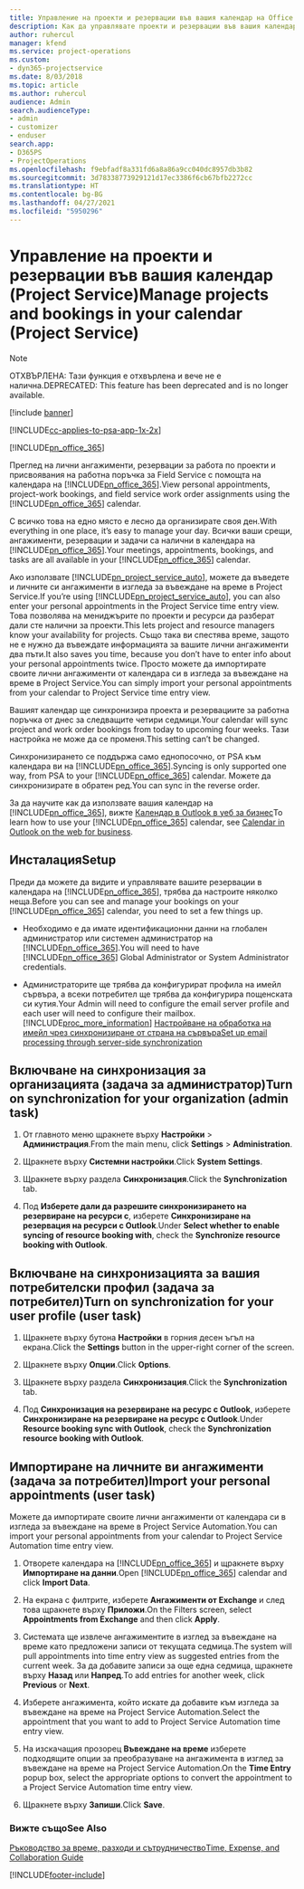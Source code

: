 ```yaml
---
title: Управление на проекти и резервации във вашия календар на Office 365
description: Как да управлявате проекти и резервации във вашия календар на Office 365
author: ruhercul
manager: kfend
ms.service: project-operations
ms.custom:
- dyn365-projectservice
ms.date: 8/03/2018
ms.topic: article
ms.author: ruhercul
audience: Admin
search.audienceType:
- admin
- customizer
- enduser
search.app:
- D365PS
- ProjectOperations
ms.openlocfilehash: f9ebfadf8a331fd6a8a86a9cc040dc8957db3b82
ms.sourcegitcommit: 3d78338773929121d17ec3386f6cb67bfb2272cc
ms.translationtype: HT
ms.contentlocale: bg-BG
ms.lasthandoff: 04/27/2021
ms.locfileid: "5950296"
---
```

# <a name="manage-projects-and-bookings-in-your-calendar-project-service"></a><span data-ttu-id="44f99-103">Управление на проекти и резервации във вашия календар (Project Service)</span><span class="sxs-lookup"><span data-stu-id="44f99-103">Manage projects and bookings in your calendar (Project Service)</span></span>

> [!Note]
> <span data-ttu-id="44f99-104">ОТХВЪРЛЕНА: Тази функция е отхвърлена и вече не е налична.</span><span class="sxs-lookup"><span data-stu-id="44f99-104">DEPRECATED: This feature has been deprecated and is no longer available.</span></span>

[!include [banner](../includes/psa-now-project-operations.md)]

[!INCLUDE[cc-applies-to-psa-app-1x-2x](../includes/cc-applies-to-psa-app-1x-2x.md)]

[!INCLUDE[pn_office_365](../includes/pn-office-365.md)] 

<span data-ttu-id="44f99-105">Преглед на лични ангажименти, резервации за работа по проекти и присвоявания на работна поръчка за Field Service с помощта на календара на [!INCLUDE[pn_office_365](../includes/pn-office-365.md)].</span><span class="sxs-lookup"><span data-stu-id="44f99-105">View personal appointments, project-work bookings, and field service work order assignments using the [!INCLUDE[pn_office_365](../includes/pn-office-365.md)] calendar.</span></span>  
  
 <span data-ttu-id="44f99-106">С всичко това на едно място е лесно да организирате своя ден.</span><span class="sxs-lookup"><span data-stu-id="44f99-106">With everything in one place, it’s easy to manage your day.</span></span> <span data-ttu-id="44f99-107">Всички ваши срещи, ангажименти, резервации и задачи са налични в календара на [!INCLUDE[pn_office_365](../includes/pn-office-365.md)].</span><span class="sxs-lookup"><span data-stu-id="44f99-107">Your meetings, appointments, bookings, and tasks are all available in your [!INCLUDE[pn_office_365](../includes/pn-office-365.md)] calendar.</span></span>  
  
 <span data-ttu-id="44f99-108">Ако използвате [!INCLUDE[pn_project_service_auto](../includes/pn-project-service-auto.md)], можете да въведете и личните си ангажименти в изгледа за въвеждане на време в Project Service.</span><span class="sxs-lookup"><span data-stu-id="44f99-108">If you’re using [!INCLUDE[pn_project_service_auto](../includes/pn-project-service-auto.md)], you can also enter your personal appointments in the Project Service time entry view.</span></span> <span data-ttu-id="44f99-109">Това позволява на мениджърите по проекти и ресурси да разберат дали сте налични за проекти.</span><span class="sxs-lookup"><span data-stu-id="44f99-109">This lets project and resource managers know your availability for projects.</span></span> <span data-ttu-id="44f99-110">Също така ви спестява време, защото не е нужно да въвеждате информацията за вашите лични ангажименти два пъти.</span><span class="sxs-lookup"><span data-stu-id="44f99-110">It also saves you time, because you don’t have to enter info about your personal appointments twice.</span></span> <span data-ttu-id="44f99-111">Просто можете да импортирате своите лични ангажименти от календара си в изгледа за въвеждане на време в Project Service.</span><span class="sxs-lookup"><span data-stu-id="44f99-111">You can simply import your personal appointments from your calendar to Project Service time entry view.</span></span>  
  
 <span data-ttu-id="44f99-112">Вашият календар ще синхронизира проекта и резервациите за работна поръчка от днес за следващите четири седмици.</span><span class="sxs-lookup"><span data-stu-id="44f99-112">Your calendar will sync project and work order bookings from today to upcoming four weeks.</span></span> <span data-ttu-id="44f99-113">Тази настройка не може да се променя.</span><span class="sxs-lookup"><span data-stu-id="44f99-113">This setting can’t be changed.</span></span>  
  
 <span data-ttu-id="44f99-114">Синхронизирането се поддържа само еднопосочно, от PSA към календара ви на [!INCLUDE[pn_office_365](../includes/pn-office-365.md)].</span><span class="sxs-lookup"><span data-stu-id="44f99-114">Syncing is only supported one way, from PSA to your [!INCLUDE[pn_office_365](../includes/pn-office-365.md)] calendar.</span></span> <span data-ttu-id="44f99-115">Можете да синхронизирате в обратен ред.</span><span class="sxs-lookup"><span data-stu-id="44f99-115">You can sync in the reverse order.</span></span> 
  
 <span data-ttu-id="44f99-116">За да научите как да използвате вашия календар на [!INCLUDE[pn_office_365](../includes/pn-office-365.md)], вижте [Календар в Outlook в уеб за бизнес](https://support.office.com/article/Calendar-in-Outlook-on-the-web-for-business-5219c457-d1fe-4c2f-9032-1a816b88e936)</span><span class="sxs-lookup"><span data-stu-id="44f99-116">To learn how to use your [!INCLUDE[pn_office_365](../includes/pn-office-365.md)] calendar, see [Calendar in Outlook on the web for business](https://support.office.com/article/Calendar-in-Outlook-on-the-web-for-business-5219c457-d1fe-4c2f-9032-1a816b88e936).</span></span>  
  
## <a name="setup"></a><span data-ttu-id="44f99-117">Инсталация</span><span class="sxs-lookup"><span data-stu-id="44f99-117">Setup</span></span>  
 <span data-ttu-id="44f99-118">Преди да можете да видите и управлявате вашите резервации в календара на [!INCLUDE[pn_office_365](../includes/pn-office-365.md)], трябва да настроите няколко неща.</span><span class="sxs-lookup"><span data-stu-id="44f99-118">Before you can see and manage your bookings on your [!INCLUDE[pn_office_365](../includes/pn-office-365.md)] calendar, you need to set a few things up.</span></span>  
  
- <span data-ttu-id="44f99-119">Необходимо е да имате идентификационни данни на глобален администратор или системен администратор на [!INCLUDE[pn_office_365](../includes/pn-office-365.md)].</span><span class="sxs-lookup"><span data-stu-id="44f99-119">You will need to have [!INCLUDE[pn_office_365](../includes/pn-office-365.md)] Global Administrator or System Administrator credentials.</span></span>  
  
- <span data-ttu-id="44f99-120">Администраторите ще трябва да конфигурират профила на имейл сървъра, а всеки потребител ще трябва да конфигурира пощенската си кутия.</span><span class="sxs-lookup"><span data-stu-id="44f99-120">Your Admin will need to configure the email server profile and each user will need to configure their mailbox.</span></span> [!INCLUDE[proc_more_information](../includes/proc-more-information.md)] <span data-ttu-id="44f99-121">[Настройване на обработка на имейл чрез синхронизиране от страна на сървъра](/dynamics365/customerengagement/on-premises/admin/set-up-server-side-synchronization-of-email-appointments-contacts-and-tasks)</span><span class="sxs-lookup"><span data-stu-id="44f99-121">[Set up email processing through server-side synchronization](/dynamics365/customerengagement/on-premises/admin/set-up-server-side-synchronization-of-email-appointments-contacts-and-tasks)</span></span>  
  
## <a name="turn-on-synchronization-for-your-organization-admin-task"></a><span data-ttu-id="44f99-122">Включване на синхронизация за организацията (задача за администратор)</span><span class="sxs-lookup"><span data-stu-id="44f99-122">Turn on synchronization for your organization (admin task)</span></span>  
  
1.  <span data-ttu-id="44f99-123">От главното меню щракнете върху **Настройки** > **Администрация**.</span><span class="sxs-lookup"><span data-stu-id="44f99-123">From the main menu, click **Settings** > **Administration**.</span></span>  
  
2.  <span data-ttu-id="44f99-124">Щракнете върху **Системни настройки**.</span><span class="sxs-lookup"><span data-stu-id="44f99-124">Click **System Settings**.</span></span>  
  
3.  <span data-ttu-id="44f99-125">Щракнете върху раздела **Синхронизация**.</span><span class="sxs-lookup"><span data-stu-id="44f99-125">Click the **Synchronization** tab.</span></span>  
  
4.  <span data-ttu-id="44f99-126">Под **Изберете дали да разрешите синхронизирането на резервиране на ресурси с**, изберете **Синхронизиране на резервация на ресурси с Outlook**.</span><span class="sxs-lookup"><span data-stu-id="44f99-126">Under **Select whether to enable syncing of resource booking with**, check the **Synchronize resource booking with Outlook**.</span></span>  
  
## <a name="turn-on-synchronization-for-your-user-profile-user-task"></a><span data-ttu-id="44f99-127">Включване на синхронизацията за вашия потребителски профил (задача за потребител)</span><span class="sxs-lookup"><span data-stu-id="44f99-127">Turn on synchronization for your user profile (user task)</span></span>  
  
1.  <span data-ttu-id="44f99-128">Щракнете върху бутона **Настройки** в горния десен ъгъл на екрана.</span><span class="sxs-lookup"><span data-stu-id="44f99-128">Click the **Settings** button in the upper-right corner of the screen.</span></span>  
  
2.  <span data-ttu-id="44f99-129">Щракнете върху **Опции**.</span><span class="sxs-lookup"><span data-stu-id="44f99-129">Click **Options**.</span></span>  
  
3.  <span data-ttu-id="44f99-130">Щракнете върху раздела **Синхронизация**.</span><span class="sxs-lookup"><span data-stu-id="44f99-130">Click the **Synchronization** tab.</span></span>  
  
4.  <span data-ttu-id="44f99-131">Под **Синхронизация на резервиране на ресурс с Outlook**, изберете **Синхронизиране на резервиране на ресурс с Outlook**.</span><span class="sxs-lookup"><span data-stu-id="44f99-131">Under **Resource booking sync with Outlook**, check the **Synchronization resource booking with Outlook**.</span></span>  
  
## <a name="import-your-personal-appointments-user-task"></a><span data-ttu-id="44f99-132">Импортиране на личните ви ангажименти (задача за потребител)</span><span class="sxs-lookup"><span data-stu-id="44f99-132">Import your personal appointments (user task)</span></span>  
 <span data-ttu-id="44f99-133">Можете да импортирате своите лични ангажименти от календара си в изгледа за въвеждане на време в Project Service Automation.</span><span class="sxs-lookup"><span data-stu-id="44f99-133">You can import your personal appointments from your calendar to Project Service Automation time entry view.</span></span>  
  
1. <span data-ttu-id="44f99-134">Отворете календара на [!INCLUDE[pn_office_365](../includes/pn-office-365.md)] и щракнете върху **Импортиране на данни**.</span><span class="sxs-lookup"><span data-stu-id="44f99-134">Open [!INCLUDE[pn_office_365](../includes/pn-office-365.md)] calendar and click **Import Data**.</span></span>  
  
2. <span data-ttu-id="44f99-135">На екрана с филтрите, изберете **Ангажименти от Exchange** и след това щракнете върху **Приложи**.</span><span class="sxs-lookup"><span data-stu-id="44f99-135">On the Filters screen, select **Appointments from Exchange** and then click **Apply**.</span></span>  
  
3. <span data-ttu-id="44f99-136">Системата ще извлече ангажиментите в изглед за въвеждане на време като предложени записи от текущата седмица.</span><span class="sxs-lookup"><span data-stu-id="44f99-136">The system will pull appointments into time entry view as suggested entries from the current week.</span></span> <span data-ttu-id="44f99-137">За да добавите записи за още една седмица, щракнете върху **Назад** или **Напред**.</span><span class="sxs-lookup"><span data-stu-id="44f99-137">To add entries for another week, click **Previous** or **Next**.</span></span>  
  
4. <span data-ttu-id="44f99-138">Изберете ангажимента, който искате да добавите към изгледа за въвеждане на време на Project Service Automation.</span><span class="sxs-lookup"><span data-stu-id="44f99-138">Select the appointment that you want to add to Project Service Automation time entry view.</span></span>  
  
5. <span data-ttu-id="44f99-139">На изскачащия прозорец **Въвеждане на време** изберете подходящите опции за преобразуване на ангажимента в изглед за въвеждане на време на Project Service Automation.</span><span class="sxs-lookup"><span data-stu-id="44f99-139">On the **Time Entry** popup box, select the appropriate options to convert the appointment to a Project Service Automation time entry view.</span></span>  
  
6. <span data-ttu-id="44f99-140">Щракнете върху **Запиши**.</span><span class="sxs-lookup"><span data-stu-id="44f99-140">Click **Save**.</span></span>  
  
### <a name="see-also"></a><span data-ttu-id="44f99-141">Вижте също</span><span class="sxs-lookup"><span data-stu-id="44f99-141">See Also</span></span>  
 [<span data-ttu-id="44f99-142">Ръководство за време, разходи и сътрудничество</span><span class="sxs-lookup"><span data-stu-id="44f99-142">Time, Expense, and Collaboration Guide</span></span>](../psa/time-expense-collaboration-guide.md)


[!INCLUDE[footer-include](../includes/footer-banner.md)]